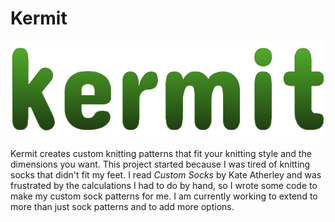 # Kermit 

![Kermit](/resources/kermit-logo.png)

Kermit creates custom knitting patterns that fit your knitting style and the dimensions 
you want. This project started because I was tired of knitting socks that didn't fit my feet.
I read *Custom Socks* by Kate Atherley and was frustrated by the calculations I had to
do by hand, so I wrote some code to make my custom sock patterns for me. I am currently
working to extend to more than just sock patterns and to add more options.
